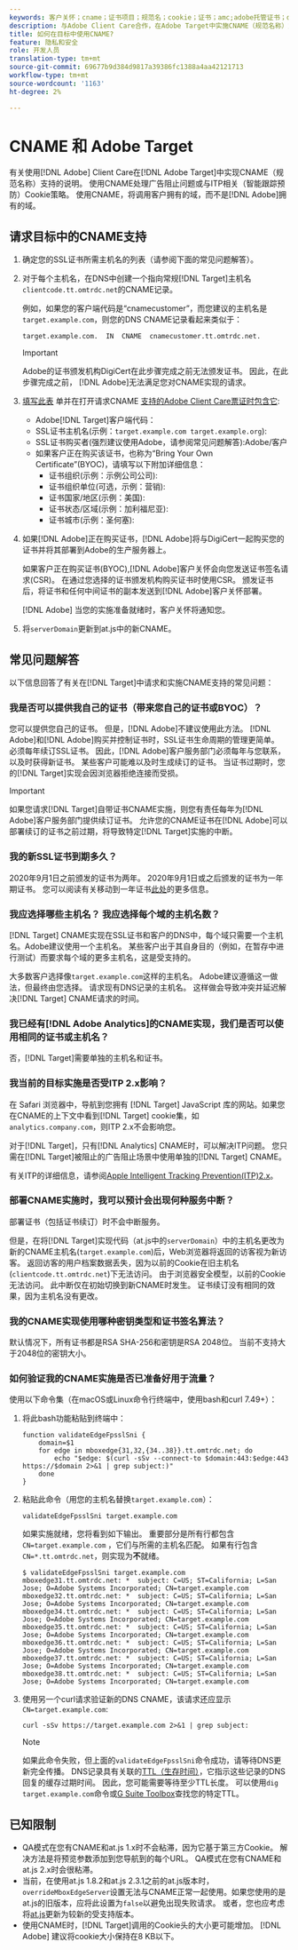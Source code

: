 ```yaml
---
keywords: 客户关怀；cname；证书项目；规范名；cookie；证书；amc;adobe托管证书；digicert；域控制验证；dcv
description: 与Adobe Client Care合作，在Adobe Target中实施CNAME（规范名称）支持，以处理广告阻塞问题或与ITP相关的Cookie策略。
title: 如何在目标中使用CNAME?
feature: 隐私和安全
role: 开发人员
translation-type: tm+mt
source-git-commit: 69677b9d384d9817a39386fc1388a4aa42121713
workflow-type: tm+mt
source-wordcount: '1163'
ht-degree: 2%

---
```



# CNAME 和 Adobe Target

有关使用[!DNL Adobe] Client Care在[!DNL Adobe Target]中实现CNAME（规范名称）支持的说明。 使用CNAME处理广告阻止问题或与ITP相关（智能跟踪预防）Cookie策略。 使用CNAME，将调用客户拥有的域，而不是[!DNL Adobe]拥有的域。

## 请求目标中的CNAME支持

1. 确定您的SSL证书所需主机名的列表（请参阅下面的常见问题解答）。

1. 对于每个主机名，在DNS中创建一个指向常规[!DNL Target]主机名`clientcode.tt.omtrdc.net`的CNAME记录。

   例如，如果您的客户端代码是“cnamecustomer”，而您建议的主机名是`target.example.com`，则您的DNS CNAME记录看起来类似于：

   ```
   target.example.com.  IN  CNAME  cnamecustomer.tt.omtrdc.net.
   ```

   >[!IMPORTANT]
   >
   >Adobe的证书颁发机构DigiCert在此步骤完成之前无法颁发证书。 因此，在此步骤完成之前， [!DNL Adobe]无法满足您对CNAME实现的请求。

1. [填写此表](https://experienceleague.adobe.com/docs/core-services/assets/FPC_Request_Form.xlsx?lang=en) 单并在打开请求CNAME [支持的Adobe Client Care票证时包含它](/help/cmp-resources-and-contact-information.md#reference_ACA3391A00EF467B87930A450050077C):

   * Adobe[!DNL Target]客户端代码：
   * SSL证书主机名(示例：`target.example.com target.example.org`):
   * SSL证书购买者(强烈建议使用Adobe，请参阅常见问题解答):Adobe/客户
   * 如果客户正在购买该证书，也称为“Bring Your Own Certificate”(BYOC)，请填写以下附加详细信息：
      * 证书组织(示例：示例公司公司):
      * 证书组织单位(可选，示例：营销):
      * 证书国家/地区(示例：美国):
      * 证书状态/区域(示例：加利福尼亚):
      * 证书城市(示例：圣何塞):

1. 如果[!DNL Adobe]正在购买证书，[!DNL Adobe]将与DigiCert一起购买您的证书并将其部署到Adobe的生产服务器上。

   如果客户正在购买证书(BYOC),[!DNL Adobe]客户关怀会向您发送证书签名请求(CSR)。 在通过您选择的证书颁发机构购买证书时使用CSR。 颁发证书后，将证书和任何中间证书的副本发送到[!DNL Adobe]客户关怀部署。

   [!DNL Adobe] 当您的实施准备就绪时，客户关怀将通知您。

1. 将`serverDomain`更新到at.js中的新CNAME。

## 常见问题解答

以下信息回答了有关在[!DNL Target]中请求和实施CNAME支持的常见问题：

### 我是否可以提供我自己的证书（带来您自己的证书或BYOC）？

您可以提供您自己的证书。 但是，[!DNL Adobe]不建议使用此方法。 [!DNL Adobe]和[!DNL Adobe]购买并控制证书时，SSL证书生命周期的管理更简单。 必须每年续订SSL证书。 因此，[!DNL Adobe]客户服务部门必须每年与您联系，以及时获得新证书。 某些客户可能难以及时生成续订的证书。 当证书过期时，您的[!DNL Target]实现会因浏览器拒绝连接而受损。

>[!IMPORTANT]
>
>如果您请求[!DNL Target]自带证书CNAME实施，则您有责任每年为[!DNL Adobe]客户服务部门提供续订证书。 允许您的CNAME证书在[!DNL Adobe]可以部署续订的证书之前过期，将导致特定[!DNL Target]实施的中断。

### 我的新SSL证书到期多久？

2020年9月1日之前颁发的证书为两年。 2020年9月1日或之后颁发的证书为一年期证书。 您可以阅读有关移动到一年证书[此处](https://www.digicert.com/position-on-1-year-certificates)的更多信息。

### 我应选择哪些主机名？ 我应选择每个域的主机名数？

[!DNL Target] CNAME实现在SSL证书和客户的DNS中，每个域只需要一个主机名。Adobe建议使用一个主机名。 某些客户出于其自身目的（例如，在暂存中进行测试）而要求每个域的更多主机名，这是受支持的。

大多数客户选择像`target.example.com`这样的主机名。 Adobe建议遵循这一做法，但最终由您选择。 请求现有DNS记录的主机名。 这样做会导致冲突并延迟解决[!DNL Target] CNAME请求的时间。

### 我已经有[!DNL Adobe Analytics]的CNAME实现，我们是否可以使用相同的证书或主机名？

否，[!DNL Target]需要单独的主机名和证书。

### 我当前的目标实施是否受ITP 2.x影响？

在 Safari 浏览器中，导航到您拥有 [!DNL Target] JavaScript 库的网站。如果您在CNAME的上下文中看到[!DNL Target] cookie集，如`analytics.company.com`，则ITP 2.x不会影响您。

对于[!DNL Target]，只有[!DNL Analytics] CNAME时，可以解决ITP问题。 您只需在[!DNL Target]被阻止的广告阻止场景中使用单独的[!DNL Target] CNAME。

有关ITP的详细信息，请参阅[Apple Intelligent Tracking Prevention(ITP)2.x](/help/c-implementing-target/c-considerations-before-you-implement-target/c-privacy/apple-itp-2x.md)。

### 部署CNAME实施时，我可以预计会出现何种服务中断？

部署证书（包括证书续订）时不会中断服务。

但是，在将[!DNL Target]实现代码（at.js中的`serverDomain`）中的主机名更改为新的CNAME主机名(`target.example.com`)后，Web浏览器将返回的访客视为新访客。 返回访客的用户档案数据丢失，因为以前的Cookie在旧主机名(`clientcode.tt.omtrdc.net`)下无法访问。 由于浏览器安全模型，以前的Cookie无法访问。 此中断仅在初始切换到新CNAME时发生。 证书续订没有相同的效果，因为主机名没有更改。

### 我的CNAME实现使用哪种密钥类型和证书签名算法？

默认情况下，所有证书都是RSA SHA-256和密钥是RSA 2048位。 当前不支持大于2048位的密钥大小。

### 如何验证我的CNAME实施是否已准备好用于流量？

使用以下命令集（在macOS或Linux命令行终端中，使用bash和curl 7.49+）：

1. 将此bash功能粘贴到终端中：

   ```
   function validateEdgeFpsslSni {
       domain=$1
       for edge in mboxedge{31,32,{34..38}}.tt.omtrdc.net; do
           echo "$edge: $(curl -sSv --connect-to $domain:443:$edge:443 https://$domain 2>&1 | grep subject:)"
       done
   }
   ```

1. 粘贴此命令（用您的主机名替换`target.example.com`）：

   ```
   validateEdgeFpsslSni target.example.com
   ```

   如果实施就绪，您将看到如下输出。 重要部分是所有行都包含`CN=target.example.com` ，它们与所需的主机名匹配。 如果有行包含`CN=*.tt.omtrdc.net`，则实现为&#x200B;**不**&#x200B;就绪。

   ```
   $ validateEdgeFpsslSni target.example.com
   mboxedge31.tt.omtrdc.net: *  subject: C=US; ST=California; L=San Jose; O=Adobe Systems Incorporated; CN=target.example.com
   mboxedge32.tt.omtrdc.net: *  subject: C=US; ST=California; L=San Jose; O=Adobe Systems Incorporated; CN=target.example.com
   mboxedge34.tt.omtrdc.net: *  subject: C=US; ST=California; L=San Jose; O=Adobe Systems Incorporated; CN=target.example.com
   mboxedge35.tt.omtrdc.net: *  subject: C=US; ST=California; L=San Jose; O=Adobe Systems Incorporated; CN=target.example.com
   mboxedge36.tt.omtrdc.net: *  subject: C=US; ST=California; L=San Jose; O=Adobe Systems Incorporated; CN=target.example.com
   mboxedge37.tt.omtrdc.net: *  subject: C=US; ST=California; L=San Jose; O=Adobe Systems Incorporated; CN=target.example.com
   mboxedge38.tt.omtrdc.net: *  subject: C=US; ST=California; L=San Jose; O=Adobe Systems Incorporated; CN=target.example.com
   ```

1. 使用另一个curl请求验证新的DNS CNAME，该请求还应显示`CN=target.example.com`:

   ```
   curl -sSv https://target.example.com 2>&1 | grep subject:
   ```

   >[!NOTE]
   >
   >如果此命令失败，但上面的`validateEdgeFpsslSni`命令成功，请等待DNS更新完全传播。 DNS记录具有关联的[TTL（生存时间）](https://en.wikipedia.org/wiki/Time_to_live#DNS_records)，它指示这些记录的DNS回复的缓存过期时间。 因此，您可能需要等待至少TTL长度。 可以使用`dig target.example.com`命令或[G Suite Toolbox](https://toolbox.googleapps.com/apps/dig/#CNAME)查找您的特定TTL。

## 已知限制

* QA模式在您有CNAME和at.js 1.x时不会粘滞，因为它基于第三方Cookie。 解决方法是将预览参数添加到您导航到的每个URL。 QA模式在您有CNAME和at.js 2.x时会很粘滞。
* 当前，在使用at.js 1.8.2和at.js 2.3.1之前的at.js版本时，`overrideMboxEdgeServer`设置无法与CNAME正常一起使用。如果您使用的是at.js的旧版本，应将此设置为`false`以避免出现失败请求。 或者，您也应考虑将[at.js](/help/c-implementing-target/c-implementing-target-for-client-side-web/target-atjs-versions.md)更新为较新的受支持版本。
* 使用CNAME时，[!DNL Target]调用的Cookie头的大小更可能增加。 [!DNL Adobe] 建议将cookie大小保持在8 KB以下。
